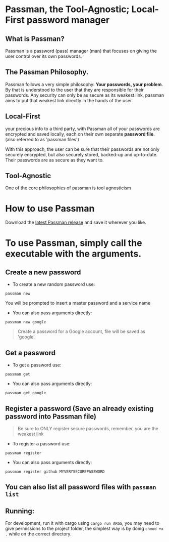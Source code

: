 # Passman, the Tool-Agnostic; Local-First password manager

## What is Passman?

Passman is a password (pass) manager (man) that focuses on giving the user control over its own passwords.

## The Passman Philosophy.

Passman follows a very simple philosophy: **Your passwords, your problem**. By that is understood to the user that they are responsible for their passwords. Any security can only be as secure as its weakest link, passman aims to put that weakest link directly in the hands of the user.

## Local-First

 your precious info to a third party, with Passman all of your passwords are encrypted and saved locally, each on their own separate **password file**. (also referred to as 'passman files')

With this approach, the user can be sure that their passwords are not only securely encrypted, but also securely stored, backed-up and up-to-date. Their passwords are as secure as they want to.

## Tool-Agnostic

One of the core philosophies of passman is tool agnosticism

# How to use Passman

Download the [latest Passman release](https://github.com/arthurfary/passman/releases) and save it wherever you like.

# To use Passman, simply call the executable with the arguments.

## Create a new password
- To create a new random password use:
```
passman new
```
You will be prompted to insert a master password and a service name

- You can also pass arguments directly:
```
passman new google
```
> Create a password for a Google account, file will be saved as 'google'.

## Get a password
- To get a password use:
```
passman get
```
- You can also pass arguments directly:
```
passman get google
```
## Register a password (Save an already existing password into Passman file)
> Be sure to ONLY register secure passwords, remember, you are the weakest link
- To register a password use:
```
passman register
```
- You can also pass arguments directly:
```
passman register github MYVERYSECUREPASSWORD
```

## You can also list all password files with `passman list`

## Running:
For development, run it with cargo using `cargo run ARGS`, you may need to give permissions to the project folder, the simplest way is by doing `chmod +x .` while on the correct directory.
